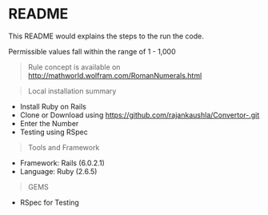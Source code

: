 # README

This README would explains the steps to the run the code.

Permissible values fall within the range of 1 - 1,000

> Rule concept is available on http://mathworld.wolfram.com/RomanNumerals.html

> Local installation summary

* Install Ruby on Rails
* Clone or Download using https://github.com/rajankaushla/Convertor-.git
* Enter the Number 
* Testing using RSpec

> Tools and Framework

* Framework: Rails (6.0.2.1)
* Language:  Ruby  (2.6.5)

> GEMS 
* RSpec for Testing 

